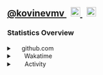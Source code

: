 <h2>
  <a href="https://github.com/kovinevmv">@kovinevmv </a>
  <a href="https://t.me/kovinevmv">
    <img
      style="margin-left: 10px"
      alt="kovinevmv | Telegram"
      width="22px"
      src="https://cdn.jsdelivr.net/npm/simple-icons@v3/icons/telegram.svg"
    />
  </a>
  <a href="mailto:kovinevmv@gmail.com">
    <img
      style="margin-left: 10px"
      alt="kovinevmv | GMail"
      width="22px"
      src="https://cdn.jsdelivr.net/npm/simple-icons@v3/icons/gmail.svg"
    />
  </a>
</h2>

<h3>Statistics Overview</h3>
<details>
  <summary>
    <img
      width="15px"
      src="https://cdn-icons-png.flaticon.com/512/25/25231.png"
    />
    github.com
  </summary>
  <table>
    <tr style="border: 0;">
      <td align="center" style="border: 0; overflow-y: hidden">
        <img
          alt="kovinevmv's Github Stats"
          src="https://github-readme-stats.vercel.app/api?username=kovinevmv&count_private=true&show_icons=true"
        />
      </td>
      <td align="center" style="border: 0; overflow-y: hidden">
        <img
          alt="kovinevmv's Github Langs"
          src="https://github-readme-stats.vercel.app/api/top-langs/?username=kovinevmv&layout=compact"
        />
      </td>
    </tr>
  </table>
</details>

<details>
  <p>
    <summary
      ><img
        style="margin-left: 3px; margin-right: 3px;"
        width="15px"
        src="https://cdn.worldvectorlogo.com/logos/wakatime.svg"
      />
      Wakatime</summary
    >
  </p>
  <table>
    <tr style="border: 0;">
      <td align="center" style="border: 0;">
        <a
          href="https://wakatime.com/share/@3252d78c-8dea-48f1-aed9-7ca47009b346/cbaadd6c-31d4-4c62-92a2-b9d7e423d26f.png"
          ><img
            src="https://wakatime.com/share/@3252d78c-8dea-48f1-aed9-7ca47009b346/cbaadd6c-31d4-4c62-92a2-b9d7e423d26f.png"
        /></a>
      </td>
      <td align="center" style="border: 0;">
        <a
          href="https://wakatime.com/share/@3252d78c-8dea-48f1-aed9-7ca47009b346/2e60df7e-b92c-49ce-9daa-ec8117f9ba17.png"
          ><img
            src="https://wakatime.com/share/@3252d78c-8dea-48f1-aed9-7ca47009b346/2e60df7e-b92c-49ce-9daa-ec8117f9ba17.png"
        /></a>
      </td>
    </tr>
  </table>
</details>

<details>
  <p>
    <summary
      ><img
        style="margin-left: 3px; margin-right: 3px;"
        width="16px"
        src="https://media.lpgenerator.ru/images/494403/49711.png"
      /> Activity</summary
    >
  </p>
  <a href="https://wakatime.com"
    ><img
      style="display: block; width: 80%; margin: auto"
      src="https://wakatime.com/share/@3252d78c-8dea-48f1-aed9-7ca47009b346/88d4d001-b929-425a-a22c-dae135a5f736.png"
  /></a>
</details>

[telegram]: https://t.me/kovinevmv
[gmail]: mailto:kovinevmv@gmail.com
